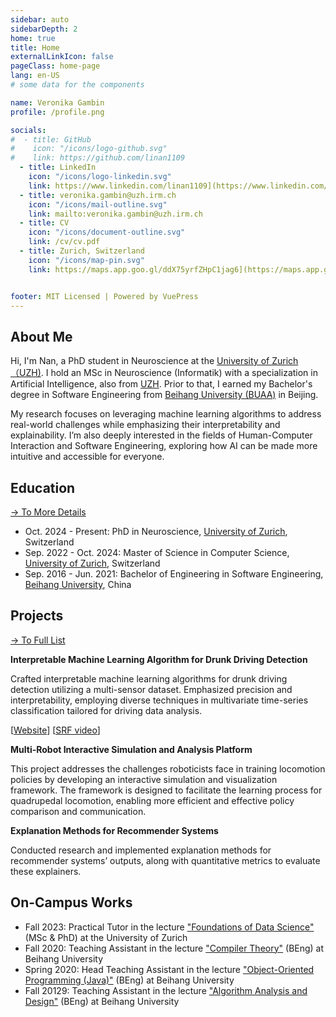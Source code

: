 ```yaml
---
sidebar: auto
sidebarDepth: 2
home: true
title: Home
externalLinkIcon: false
pageClass: home-page
lang: en-US
# some data for the components

name: Veronika Gambin
profile: /profile.png

socials:
#  - title: GitHub
#    icon: "/icons/logo-github.svg"
#    link: https://github.com/linan1109
  - title: LinkedIn
    icon: "/icons/logo-linkedin.svg"
    link: https://www.linkedin.com/linan1109](https://www.linkedin.com/in/veronika-gambin/
  - title: veronika.gambin@uzh.irm.ch
    icon: "/icons/mail-outline.svg"
    link: mailto:veronika.gambin@uzh.irm.ch
  - title: CV
    icon: "/icons/document-outline.svg"
    link: /cv/cv.pdf
  - title: Zurich, Switzerland
    icon: "/icons/map-pin.svg"
    link: https://maps.app.goo.gl/ddX75yrfZHpC1jag6](https://maps.app.goo.gl/dApBUWdUZVYk4g7X7


footer: MIT Licensed | Powered by VuePress
---
```




<ProfileSection :frontmatter="$page.frontmatter" />


## About Me
Hi, I'm Nan, a PhD student in Neuroscience at the [University of Zurich（UZH)][uzh-home].
I hold an MSc in Neuroscience (Informatik) with a specialization in Artificial Intelligence, also from [UZH][uzh-home]. 
Prior to that, I earned my Bachelor's degree in Software Engineering from [Beihang University (BUAA)][buaa-home] in Beijing.

My research focuses on leveraging machine learning algorithms to address real-world challenges while emphasizing their interpretability and explainability. 
I’m also deeply interested in the fields of Human-Computer Interaction and Software Engineering, exploring how AI can be made more intuitive and accessible for everyone.


[uzh-home]: https://www.uzh.ch/en.html
[buaa-home]: https://ev.buaa.edu.cn/
[bosch-iot]: https://www.iot-lab.ch/
[eth-home]: https://ethz.ch/en.html

## Education

[→ To More Details][education-detail]
 - Oct. 2024 - Present: PhD in Neuroscience, [University of Zurich][uzh-home], Switzerland
 - Sep. 2022 - Oct. 2024: Master of Science in Computer Science, [University of Zurich][uzh-home], Switzerland
 - Sep. 2016 - Jun. 2021: Bachelor of Engineering in Software Engineering, [Beihang University][buaa-home], China

[education-detail]: /education/


## Projects

[→ To Full List][projects-detail]

<ProjectCard image="/projects/1.png" hideBorder=true>

  **Interpretable Machine Learning Algorithm for Drunk Driving Detection**


Crafted interpretable machine learning algorithms for drunk driving detection utilizing a multi-sensor dataset. 
Emphasized precision and interpretability, employing diverse techniques in multivariate time-series classification tailored for driving data analysis.

  [[Website](https://www.iot-lab.ch/projects-connectedmobility/drive/)] [[SRF video](https://www.iot-lab.ch/news/our-in-vehicle-drunk-driving-detection-featured-on-srf-swiss-tv/)] 

</ProjectCard>

<ProjectCard image="/projects/anymal.png" hideBorder=true>

  **Multi-Robot Interactive Simulation and Analysis Platform**

This project addresses the challenges roboticists face in training locomotion policies by developing an interactive simulation and visualization framework.
The framework is designed to facilitate the learning process for quadrupedal locomotion, enabling more efficient and effective policy comparison and communication.

</ProjectCard>


<ProjectCard image="/projects/rose.png" hideBorder=true>

  **Explanation Methods for Recommender Systems**

Conducted research and implemented explanation methods for recommender systems’ outputs, along
with quantitative metrics to evaluate these explainers. 

</ProjectCard>

[projects-detail]: /projects/


## On-Campus Works

- Fall 2023: Practical Tutor in the lecture ["Foundations of Data Science"][fds] (MSc & PhD) at the University of Zurich
- Fall 2020: Teaching Assistant in the lecture ["Compiler Theory"][this-site] (BEng) at Beihang University
- Spring 2020: Head Teaching Assistant in the lecture ["Object-Oriented Programming (Java)"][this-site] (BEng) at Beihang University
- Fall 20129: Teaching Assistant in the lecture ["Algorithm Analysis and Design"][this-site] (BEng) at Beihang University

[fds]: https://www.ifi.uzh.ch/en/dast/teaching/FDS.html
[this-site]: /

<!-- Custom style for this page -->

<style lang="stylus">

.theme-container.home-page .page
  font-size 14px
  font-family "lucida grande", "lucida sans unicode", lucida, "Helvetica Neue", Helvetica, Arial, sans-serif;
  p
    margin 0 0 0.5rem
  p, ul, ol
    line-height normal
  a
    font-weight normal
  .theme-default-content:not(.custom) > h2
    margin-bottom 0.5rem
  .theme-default-content:not(.custom) > h2:first-child + p
    margin-top 0.5rem
  .theme-default-content:not(.custom) > h3
    padding-top 4rem

  /* Override */
  .md-card
    margin-top 0.5em
    .card-image
      padding 0.2rem
      img
        max-width 120px
        max-height 120px
    .card-content p
      -webkit-margin-after 0.2em

@media (max-width: 419px)
  .theme-container.home-page .page
    p, ul, ol
      line-height 1.5

    .md-card
      .card-image
        img 
          width 100%
          max-width 400px

</style>

